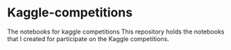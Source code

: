 # Kaggle-competitions
The notebooks for kaggle competitions
This repository holds the notebooks that I created for 
participate on the Kaggle competitions.
